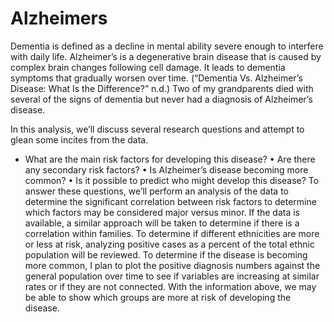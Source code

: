 # Alzheimers
Dementia is defined as a decline in mental ability severe enough to interfere with daily life. Alzheimer’s is a degenerative brain disease that is caused by complex brain changes following cell damage. It leads to dementia symptoms that gradually worsen over time. (“Dementia Vs. Alzheimer’s Disease: What Is the Difference?” n.d.) Two of my grandparents died with several of the signs of dementia but never had a diagnosis of Alzheimer’s disease. <br>

In this analysis, we’ll discuss several research questions and attempt to glean some incites from the data.
- What are the main risk factors for developing this disease?
•	Are there any secondary risk factors?
•	Is Alzheimer’s disease becoming more common?
•	Is it possible to predict who might develop this disease?
  To answer these questions, we’ll perform an analysis of the data to determine the significant correlation between risk factors to determine which factors may be considered major versus minor. If the data is available, a similar approach will be taken to determine if there is a correlation within families. To determine if different ethnicities are more or less at risk, analyzing positive cases as a percent of the total ethnic population will be reviewed.
  To determine if the disease is becoming more common, I plan to plot the positive diagnosis numbers against the general population over time to see if variables are increasing at similar rates or if they are not connected. With the information above, we may be able to show which groups are more at risk of developing the disease.
